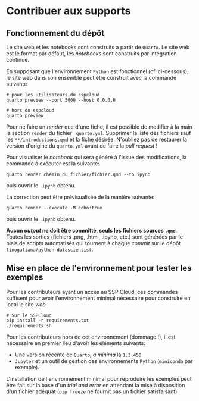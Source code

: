 # Contribuer aux supports

## Fonctionnement du dépôt

Le site web et les notebooks sont construits à partir de `Quarto`. Le site
web est le format par défaut, les _notebooks_ sont construits par
intégration continue. 

En supposant que l'environnement `Python` est fonctionnel (cf. ci-dessous), 
le site web dans son ensemble peut être construit avec la commande
suivante

```shell
# pour les utilisateurs du sspcloud
quarto preview --port 5000 --host 0.0.0.0

# hors du sspcloud
quarto preview
```

Pour ne faire un _render_ que d'une fiche, il est possible de modifier à la main 
la section `render` du 
fichier `_quarto.yml`. Supprimer la liste des fichiers sauf les `**/introductions.qmd`
et la fiche désirée.
N'oubliez pas de restaurer la version d'origine
du `quarto.yml` avant de faire la _pull request_ !

Pour visualiser le _notebook_ qui sera généré à l'issue des
modifications, la commande à exécuter est la suivante:

```shell
quarto render chemin_du_fichier/fichier.qmd --to ipynb
```

puis ouvrir le `.ipynb` obtenu. 

La correction peut être prévisualisée de la manière suivante:

```shell
quarto render --execute -M echo:true
```

puis ouvrir le `.ipynb` obtenu. 


__Aucun *output* ne doit être committé, seuls les fichiers sources `.qmd`__. Toutes les
sorties (fichiers .png, .html, .ipynb, etc.) sont générées
par le biais de scripts automatisés qui tournent à chaque
_commit_ sur le dépôt `linogaliana/python-datascientist`. 


## Mise en place de l'environnement pour tester les exemples

Pour les contributeurs ayant un accès au SSP Cloud,
ces commandes suffisent pour
avoir l'environnement minimal nécessaire pour construire en local
le site _web_. 

```shell
# Sur le SSPCloud
pip install -r requirements.txt
./requirements.sh
```

Pour les contributeurs hors de cet environnement (dommage !), 
il est nécessaire en premier lieu d'avoir les éléments suivants:

- Une version récente de `Quarto`, _a minima_ la `1.3.450`.
- `Jupyter` et un outil de gestion des environnements `Python` (`miniconda` par exemple).

L'installation de l'environnement minimal pour reproduire les exemples peut être
fait sur la base d'un _trial and error_ en attendant la mise à disposition
d'un fichier adéquat (`pip freeze` ne fournit pas un fichier satisfaisant)

